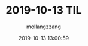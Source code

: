 ---
layout: post
title:  "2019-10-13 TIL"
date:   2019-10-13 13:00:59
author: mollangzzang
categories: TIL
tags:	TIL
cover:  "/assets/TIL.png"
---